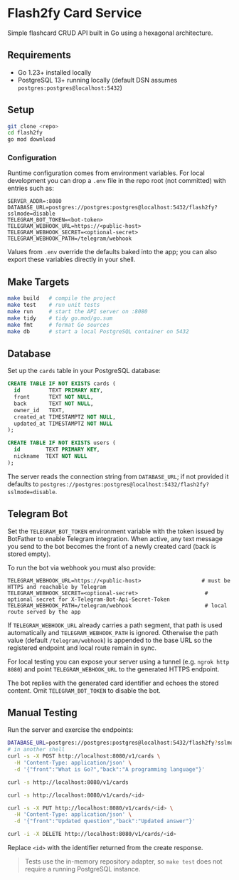 # Flash2fy Card Service

Simple flashcard CRUD API built in Go using a hexagonal architecture.

## Requirements

- Go 1.23+ installed locally
- PostgreSQL 13+ running locally (default DSN assumes `postgres:postgres@localhost:5432`)

## Setup

```sh
git clone <repo>
cd flash2fy
go mod download
```

### Configuration

Runtime configuration comes from environment variables. For local development you can drop a `.env` file in the repo root (not committed) with entries such as:

```
SERVER_ADDR=:8080
DATABASE_URL=postgres://postgres:postgres@localhost:5432/flash2fy?sslmode=disable
TELEGRAM_BOT_TOKEN=<bot-token>
TELEGRAM_WEBHOOK_URL=https://<public-host>
TELEGRAM_WEBHOOK_SECRET=<optional-secret>
TELEGRAM_WEBHOOK_PATH=/telegram/webhook
```

Values from `.env` override the defaults baked into the app; you can also export these variables directly in your shell.

## Make Targets

```sh
make build   # compile the project
make test    # run unit tests
make run     # start the API server on :8080
make tidy    # tidy go.mod/go.sum
make fmt     # format Go sources
make db      # start a local PostgreSQL container on 5432
```

## Database

Set up the `cards` table in your PostgreSQL database:

```sql
CREATE TABLE IF NOT EXISTS cards (
  id         TEXT PRIMARY KEY,
  front      TEXT NOT NULL,
  back       TEXT NOT NULL,
  owner_id   TEXT,
  created_at TIMESTAMPTZ NOT NULL,
  updated_at TIMESTAMPTZ NOT NULL
);

CREATE TABLE IF NOT EXISTS users (
  id        TEXT PRIMARY KEY,
  nickname  TEXT NOT NULL
);
```

The server reads the connection string from `DATABASE_URL`; if not provided it defaults to `postgres://postgres:postgres@localhost:5432/flash2fy?sslmode=disable`.

## Telegram Bot

Set the `TELEGRAM_BOT_TOKEN` environment variable with the token issued by BotFather to enable Telegram integration. When active, any text message you send to the bot becomes the front of a newly created card (back is stored empty).

To run the bot via webhook you must also provide:

```
TELEGRAM_WEBHOOK_URL=https://<public-host>                   # must be HTTPS and reachable by Telegram
TELEGRAM_WEBHOOK_SECRET=<optional-secret>                     # optional secret for X-Telegram-Bot-Api-Secret-Token
TELEGRAM_WEBHOOK_PATH=/telegram/webhook                       # local route served by the app
```

If `TELEGRAM_WEBHOOK_URL` already carries a path segment, that path is used automatically and `TELEGRAM_WEBHOOK_PATH` is ignored. Otherwise the path value (default `/telegram/webhook`) is appended to the base URL so the registered endpoint and local route remain in sync.

For local testing you can expose your server using a tunnel (e.g. `ngrok http 8080`) and point `TELEGRAM_WEBHOOK_URL` to the generated HTTPS endpoint.

The bot replies with the generated card identifier and echoes the stored content. Omit `TELEGRAM_BOT_TOKEN` to disable the bot.

## Manual Testing

Run the server and exercise the endpoints:

```sh
DATABASE_URL=postgres://postgres:postgres@localhost:5432/flash2fy?sslmode=disable make run
# in another shell
curl -s -X POST http://localhost:8080/v1/cards \
  -H 'Content-Type: application/json' \
  -d '{"front":"What is Go?","back":"A programming language"}'

curl -s http://localhost:8080/v1/cards

curl -s http://localhost:8080/v1/cards/<id>

curl -s -X PUT http://localhost:8080/v1/cards/<id> \
  -H 'Content-Type: application/json' \
  -d '{"front":"Updated question","back":"Updated answer"}'

curl -i -X DELETE http://localhost:8080/v1/cards/<id>
```

Replace `<id>` with the identifier returned from the create response.

> Tests use the in-memory repository adapter, so `make test` does not require a running PostgreSQL instance.
